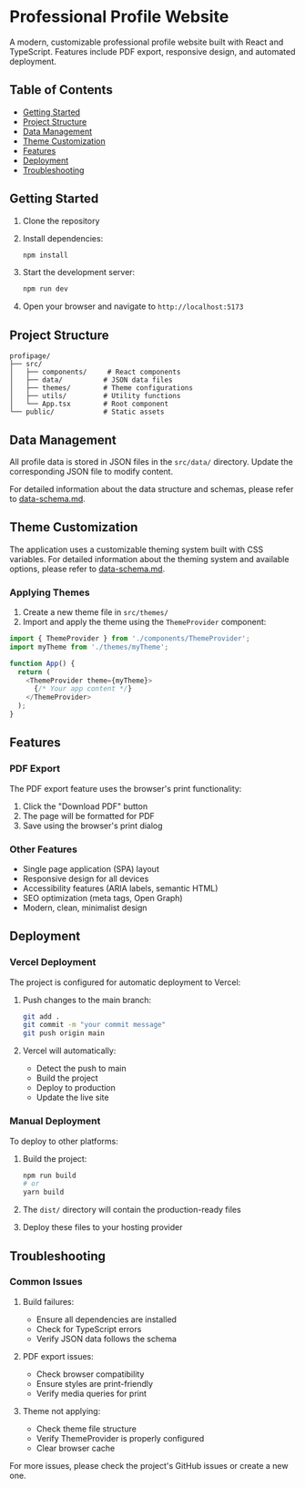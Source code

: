 # Professional Profile Website

A modern, customizable professional profile website built with React and TypeScript. Features include PDF export, responsive design, and automated deployment.

## Table of Contents
- [Getting Started](#getting-started)
- [Project Structure](#project-structure)
- [Data Management](#data-management)
- [Theme Customization](#theme-customization)
- [Features](#features)
- [Deployment](#deployment)
- [Troubleshooting](#troubleshooting)

## Getting Started

1. Clone the repository

2. Install dependencies:
   ```bash
   npm install
   ```

3. Start the development server:
   ```bash
   npm run dev
   ```

4. Open your browser and navigate to `http://localhost:5173`

## Project Structure
```
profipage/
├── src/
│   ├── components/     # React components
│   ├── data/          # JSON data files
│   ├── themes/        # Theme configurations
│   ├── utils/         # Utility functions
│   └── App.tsx        # Root component
└── public/            # Static assets
```

## Data Management

All profile data is stored in JSON files in the `src/data/` directory. Update the corresponding JSON file to modify content.

For detailed information about the data structure and schemas, please refer to [data-schema.md](docs/data-schema.md).

## Theme Customization

The application uses a customizable theming system built with CSS variables. For detailed information about the theming system and available options, please refer to [data-schema.md](docs/data-schema.md#theming-system).

### Applying Themes

1. Create a new theme file in `src/themes/`
2. Import and apply the theme using the `ThemeProvider` component:

```typescript
import { ThemeProvider } from './components/ThemeProvider';
import myTheme from './themes/myTheme';

function App() {
  return (
    <ThemeProvider theme={myTheme}>
      {/* Your app content */}
    </ThemeProvider>
  );
}
```

## Features

### PDF Export
The PDF export feature uses the browser's print functionality:
1. Click the "Download PDF" button
2. The page will be formatted for PDF
3. Save using the browser's print dialog

### Other Features
- Single page application (SPA) layout
- Responsive design for all devices
- Accessibility features (ARIA labels, semantic HTML)
- SEO optimization (meta tags, Open Graph)
- Modern, clean, minimalist design

## Deployment

### Vercel Deployment

The project is configured for automatic deployment to Vercel:

1. Push changes to the main branch:
   ```bash
   git add .
   git commit -m "your commit message"
   git push origin main
   ```

2. Vercel will automatically:
   - Detect the push to main
   - Build the project
   - Deploy to production
   - Update the live site

### Manual Deployment

To deploy to other platforms:

1. Build the project:
   ```bash
   npm run build
   # or
   yarn build
   ```

2. The `dist/` directory will contain the production-ready files
3. Deploy these files to your hosting provider

## Troubleshooting

### Common Issues

1. Build failures:
   - Ensure all dependencies are installed
   - Check for TypeScript errors
   - Verify JSON data follows the schema

2. PDF export issues:
   - Check browser compatibility
   - Ensure styles are print-friendly
   - Verify media queries for print

3. Theme not applying:
   - Check theme file structure
   - Verify ThemeProvider is properly configured
   - Clear browser cache

For more issues, please check the project's GitHub issues or create a new one.
